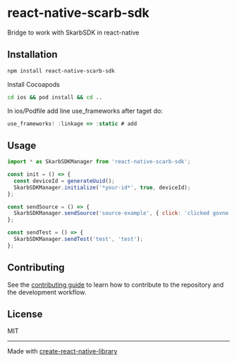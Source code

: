 # react-native-scarb-sdk

Bridge to work with SkarbSDK in react-native

## Installation

```sh
npm install react-native-scarb-sdk
```

Install Cocoapods
```sh
cd ios && pod install && cd ..
```

In ios/Podfile add line use_frameworks after taget do:

```js
use_frameworks! :linkage => :static # add
```

## Usage


```js
import * as SkarbSDKManager from 'react-native-scarb-sdk';

const init = () => {
  const deviceId = generateUuid();
  SkarbSDKManager.initialize('*your-id*', true, deviceId);
};

const sendSource = () => {
  SkarbSDKManager.sendSource('source-example', { click: 'clicked govno' });
};

const sendTest = () => {
  SkarbSDKManager.sendTest('test', 'test');
};

```


## Contributing

See the [contributing guide](CONTRIBUTING.md) to learn how to contribute to the repository and the development workflow.

## License

MIT

---

Made with [create-react-native-library](https://github.com/callstack/react-native-builder-bob)
